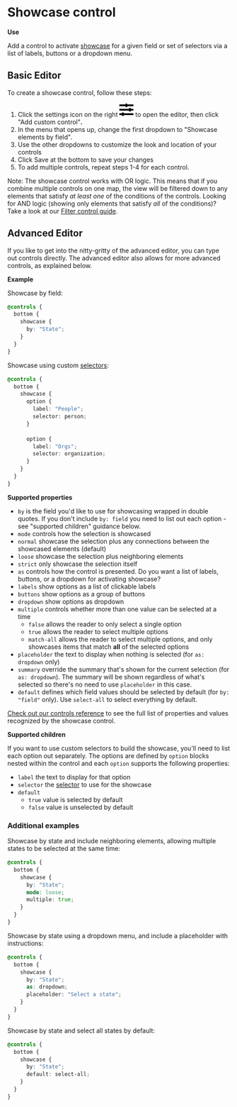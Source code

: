 # Showcase control

**Use**

Add a control to activate [showcase](../showcase.md) for a given field or set of selectors via a list of labels, buttons or a dropdown menu.

## Basic Editor

To create a showcase control, follow these steps:&#x20;

1. Click the settings icon on the right ![](../../icons/sliders-h.svg) to open the editor, then click "Add custom control"**.**&#x20;
2. In the menu that opens up, change the first dropdown to "Showcase elements by field".
3. Use the other dropdowns to customize the look and location of your controls
4. Click Save at the bottom to save your changes
5. To add multiple controls, repeat steps 1-4 for each control.&#x20;

Note: The showcase control works with OR logic. This means that if you combine multiple controls on one map, the view will be filtered down to any elements that satisfy _at least one_ of the conditions of the controls. Looking for AND logic (showing only elements that satisfy _all_ of the conditions)? Take a look at our [Filter control guide](filter-control.md).

## Advanced Editor

If you like to get into the nitty-gritty of the advanced editor, you can type out controls directly. The advanced editor also allows for more advanced controls, as explained below.

**Example**

Showcase by field:

```scss
@controls {
  bottom {
    showcase {
      by: "State";
    }
  }
}

```

Showcase using custom [selectors](../selectors.md#selectors):

```scss
@controls {
  bottom {
    showcase {
      option {
        label: "People";
        selector: person;
      }

      option {
        label: "Orgs";
        selector: organization;
      }
    }
  }
}

```

**Supported properties**

* `by` is the field you'd like to use for showcasing wrapped in double quotes. If you don't include `by: field` you need to list out each option - see "supported children" guidance below.
* `mode` controls how the selection is showcased
* `normal` showcase the selection plus any connections between the showcased elements (default)
* `loose` showcase the selection plus neighboring elements
* `strict` only showcase the selection itself
* `as` controls how the control is presented. Do you want a list of labels, buttons, or a dropdown for activating showcase?
* `labels` show options as a list of clickable labels
* `buttons` show options as a group of buttons
* `dropdown` show options as dropdown
* `multiple` controls whether more than one value can be selected at a time
  * `false` allows the reader to only select a single option
  * `true` allows the reader to select multiple options
  * `match-all` allows the reader to select multiple options, and only showcases items that match **all** of the selected options
* `placeholder` the text to display when nothing is selected (for `as: dropdown` only)
* `summary` override the summary that's shown for the current selection (for `as: dropdown`). The summary will be shown regardless of what's selected so there's no need to use `placeholder` in this case.
* `default` defines which field values should be selected by default (for `by: "field"` only). Use `select-all` to select everything by default.

[Check out our controls reference](controls-reference.md) to see the full list of properties and values recognized by the showcase control.

**Supported children**

If you want to use custom selectors to build the showcase, you'll need to list each option out separately. The options are defined by `option` blocks nested within the control and each `option` supports the following properties:

* `label` the text to display for that option
* `selector` the [selector](../selectors.md#selectors) to use for the showcase
* `default`
  * `true` value is selected by default
  * `false` value is unselected by default

### Additional examples

Showcase by state and include neighboring elements, allowing multiple states to be selected at the same time:

```scss
@controls {
  bottom {
    showcase {
      by: "State";
      mode: loose;
      multiple: true;
    }
  }
}
```

Showcase by state using a dropdown menu, and include a placeholder with instructions:

```scss
@controls {
  bottom {
    showcase {
      by: "State";
      as: dropdown;
      placeholder: "Select a state";
    }
  }
}
```

Showcase by state and select all states by default:

```scss
@controls {
  bottom {
    showcase {
      by: "State";
      default: select-all;
    }
  }
}
```
